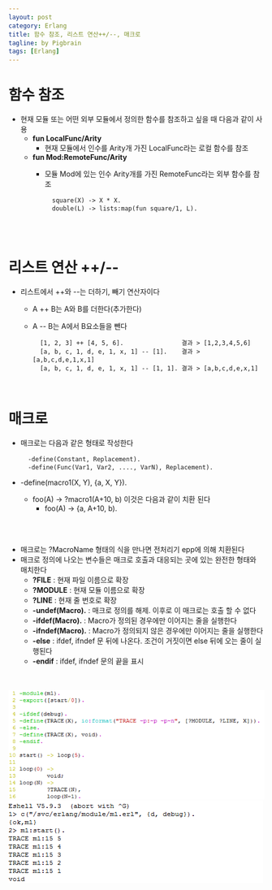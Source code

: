 ```yaml
---
layout: post
category: Erlang
title: 함수 참조, 리스트 연산++/--, 매크로 
tagline: by Pigbrain
tags: [Erlang]
---
```


<!--more-->

# 함수 참조    
* 현재 모듈 또는 어떤 외부 모듈에서 정의한 함수를 참조하고 싶을 때 다음과 같이 사용  
	* **fun LocalFunc/Arity**  
		* 현재 모듈에서 인수를 Arity개 가진 LocalFunc라는 로컬 함수를 참조  
	* **fun Mod:RemoteFunc/Arity**
		* 모듈 Mod에 있는 인수 Arity개를 가진 RemoteFunc라는 외부 함수를 참조

				square(X) -> X * X.  
				double(L) -> lists:map(fun square/1, L).  
    
<br>  
<br>  

# 리스트 연산 ++/--   

* 리스트에서 ++와 --는 더하기, 빼기 연산자이다  
	* A ++ B는 A와 B를 더한다(추가한다)  
	* A -- B는 A에서 B요소들을 뺀다  

			[1, 2, 3] ++ [4, 5, 6].                결과 > [1,2,3,4,5,6]  
			[a, b, c, 1, d, e, 1, x, 1] -- [1].    결과 > [a,b,c,d,e,1,x,1]  
			[a, b, c, 1, d, e, 1, x, 1] -- [1, 1]. 결과 > [a,b,c,d,e,x,1]  

<br>  

# 매크로    
* 매크로는 다음과 같은 형태로 작성한다
		
		-define(Constant, Replacement).
		-define(Func(Var1, Var2, ...., VarN), Replacement).

* -define(macro1(X, Y), {a, X, Y}).  
	* foo(A) -> ?macro1(A+10, b) 이것은 다음과 같이 치환 된다  
		* foo(A) -> {a, A+10, b).  
<br>  
<br>  

* ﻿매크로는 ?MacroName 형태의 식을 만나면 전처리기 epp에 의해 치환된다  
* 매크로 정의에 나오는 변수들은 매크로 호출과 대응되는 곳에 있는 완전한 형태와 매치한다  
	* **?FILE** : 현재 파일 이름으로 확장  
	* **?MODULE** : 현재 모듈 이름으로 확장  
	* **?LINE** : 현재 줄 번호로 확장  
	* **-undef(Macro).** : 매크로 정의를 해제. 이후로 이 매크로는 호출 할 수 없다  
	* **-ifdef(Macro).** : Macro가 정의된 경우에만 이어지는 줄을 실행한다  
	* **-ifndef(Macro).** : Macro가 정의되지 않은 경우에만 이어지는 줄을 실행한다  
	* **-else** : ifdef, ifndef 문 뒤에 나온다. 조건이 거짓이면 else 뒤에 오는 줄이 실행된다  
	* **-endif** : ifdef, ifndef 문의 끝을 표시  
<br>  
<br>  
<img src="/assets/themes/Snail/img/Erlang/Macro/macro-1.png" alt=""> 
<br>  
<img src="/assets/themes/Snail/img/Erlang/Macro/macro-2.png" alt="">  

